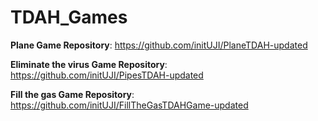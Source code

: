 # TDAH_Games

**Plane Game Repository**: https://github.com/initUJI/PlaneTDAH-updated

**Eliminate the virus Game Repository**: https://github.com/initUJI/PipesTDAH-updated

**Fill the gas Game Repository**: https://github.com/initUJI/FillTheGasTDAHGame-updated
